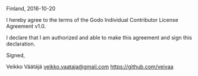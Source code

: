 Finland, 2016-10-20

I hereby agree to the terms of the Godo Individual Contributor License
Agreement v1.0.

I declare that I am authorized and able to make this agreement and sign this
declaration.

Signed,

Veikko Väätäjä veikko.vaataja@gmail.com https://github.com/veivaa
